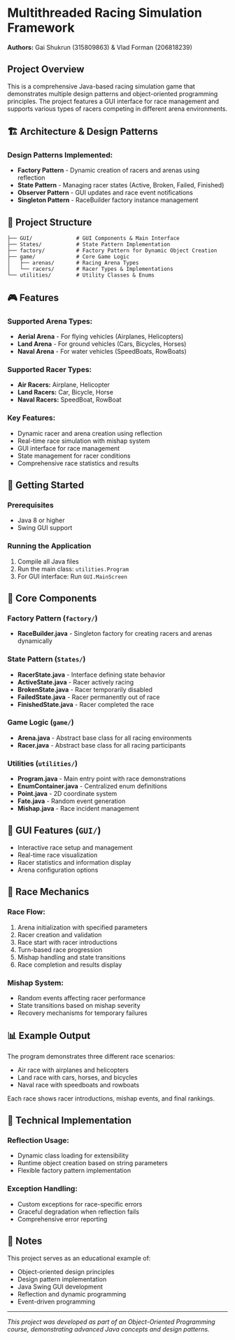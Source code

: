 # Multithreaded Racing Simulation Framework

**Authors:** Gai Shukrun (315809863) & Vlad Forman (206818239)

## Project Overview

This is a comprehensive Java-based racing simulation game that demonstrates multiple design patterns and object-oriented programming principles. The project features a GUI interface for race management and supports various types of racers competing in different arena environments.

## 🏗️ Architecture & Design Patterns

### Design Patterns Implemented:
- **Factory Pattern** - Dynamic creation of racers and arenas using reflection
- **State Pattern** - Managing racer states (Active, Broken, Failed, Finished)
- **Observer Pattern** - GUI updates and race event notifications
- **Singleton Pattern** - RaceBuilder factory instance management

## 📁 Project Structure

```
├── GUI/              # GUI Components & Main Interface
├── States/           # State Pattern Implementation
├── factory/          # Factory Pattern for Dynamic Object Creation
├── game/             # Core Game Logic
│   ├── arenas/       # Racing Arena Types
│   └── racers/       # Racer Types & Implementations
└── utilities/        # Utility Classes & Enums
```

## 🎮 Features

### Supported Arena Types:
- **Aerial Arena** - For flying vehicles (Airplanes, Helicopters)
- **Land Arena** - For ground vehicles (Cars, Bicycles, Horses)
- **Naval Arena** - For water vehicles (SpeedBoats, RowBoats)

### Supported Racer Types:
- **Air Racers:** Airplane, Helicopter
- **Land Racers:** Car, Bicycle, Horse
- **Naval Racers:** SpeedBoat, RowBoat

### Key Features:
- Dynamic racer and arena creation using reflection
- Real-time race simulation with mishap system
- GUI interface for race management
- State management for racer conditions
- Comprehensive race statistics and results

## 🚀 Getting Started

### Prerequisites
- Java 8 or higher
- Swing GUI support

### Running the Application
1. Compile all Java files
2. Run the main class: `utilities.Program`
3. For GUI interface: Run `GUI.MainScreen`

## 🎯 Core Components

### Factory Pattern (`factory/`)
- **RaceBuilder.java** - Singleton factory for creating racers and arenas dynamically

### State Pattern (`States/`)
- **RacerState.java** - Interface defining state behavior
- **ActiveState.java** - Racer actively racing
- **BrokenState.java** - Racer temporarily disabled
- **FailedState.java** - Racer permanently out of race
- **FinishedState.java** - Racer completed the race

### Game Logic (`game/`)
- **Arena.java** - Abstract base class for all racing environments
- **Racer.java** - Abstract base class for all racing participants

### Utilities (`utilities/`)
- **Program.java** - Main entry point with race demonstrations
- **EnumContainer.java** - Centralized enum definitions
- **Point.java** - 2D coordinate system
- **Fate.java** - Random event generation
- **Mishap.java** - Race incident management

## 🎨 GUI Features (`GUI/`)
- Interactive race setup and management
- Real-time race visualization
- Racer statistics and information display
- Arena configuration options

## 🏁 Race Mechanics

### Race Flow:
1. Arena initialization with specified parameters
2. Racer creation and validation
3. Race start with racer introductions
4. Turn-based race progression
5. Mishap handling and state transitions
6. Race completion and results display

### Mishap System:
- Random events affecting racer performance
- State transitions based on mishap severity
- Recovery mechanisms for temporary failures

## 📊 Example Output

The program demonstrates three different race scenarios:
- Air race with airplanes and helicopters
- Land race with cars, horses, and bicycles  
- Naval race with speedboats and rowboats

Each race shows racer introductions, mishap events, and final rankings.

## 🔧 Technical Implementation

### Reflection Usage:
- Dynamic class loading for extensibility
- Runtime object creation based on string parameters
- Flexible factory pattern implementation

### Exception Handling:
- Custom exceptions for race-specific errors
- Graceful degradation when reflection fails
- Comprehensive error reporting

## 📝 Notes

This project serves as an educational example of:
- Object-oriented design principles
- Design pattern implementation
- Java Swing GUI development
- Reflection and dynamic programming
- Event-driven programming

---

*This project was developed as part of an Object-Oriented Programming course, demonstrating advanced Java concepts and design patterns.*
